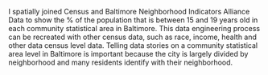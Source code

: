 I spatially joined Census and Baltimore Neighborhood Indicators Alliance Data to show the % of the population that is between 15 and 19 years old in
each community statistical area in Baltimore. This data engineering process can be recreated with other census data, such as race, income, health and other data 
census level data. Telling data stories on a community statistical area level in Baltimore is important because the city is largely divided by neighborhood and
many residents identify with their neighborhood.
